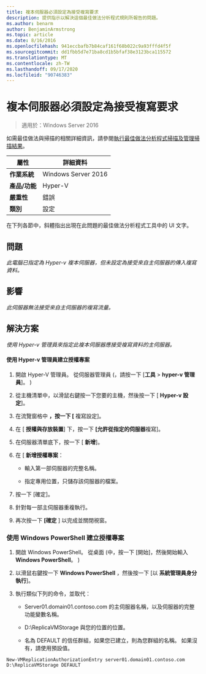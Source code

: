 ```yaml
---
title: 複本伺服器必須設定為接受複寫要求
description: 提供指示以解決這個最佳做法分析程式規則所報告的問題。
ms.author: benarm
author: BenjaminArmstrong
ms.topic: article
ms.date: 8/16/2016
ms.openlocfilehash: 941eccbafb7b84caf161f68b022c9a93fffd4f5f
ms.sourcegitcommit: dd1fbb5d7e71ba8cd1b5bfaf38e3123bca115572
ms.translationtype: MT
ms.contentlocale: zh-TW
ms.lasthandoff: 09/17/2020
ms.locfileid: "90746383"
---
```

# <a name="a-replica-server-must-be-configured-to-accept-replication-requests"></a>複本伺服器必須設定為接受複寫要求

>適用於：Windows Server 2016

如需最佳做法與掃描的相關詳細資訊，請參閱[執行最佳做法分析程式掃描及管理掃描結果](https://go.microsoft.com/fwlink/p/?LinkID=223177)。

|屬性|詳細資料|
|-|-|
|**作業系統**|Windows Server 2016|
|**產品/功能**|Hyper-V|
|**嚴重性**|錯誤|
|**類別**|設定|

在下列各節中，斜體指出出現在此問題的最佳做法分析程式工具中的 UI 文字。

## <a name="issue"></a>問題
*此電腦已指定為 Hyper-v 複本伺服器，但未設定為接受來自主伺服器的傳入複寫資料。*

## <a name="impact"></a>影響
*此伺服器無法接受來自主伺服器的複寫流量。*

## <a name="resolution"></a>解決方案
*使用 Hyper-v 管理員來指定此複本伺服器應接受複寫資料的主伺服器。*

#### <a name="create-authorization-entries-using-hyper-v-manager"></a>使用 Hyper-v 管理員建立授權專案

1.  開啟 Hyper-V 管理員。 從伺服器管理員 (，請按一下 [**工具**  >  **hyper-v 管理員**]。 ) 

2.  從主機清單中，以滑鼠右鍵按一下您要的主機，然後按一下 [ **Hyper-v 設定**]。

3.  在流覽窗格中 **，按一下 [** 複寫設定]。

4.  在 [ **授權與存放裝置**] 下，按一下 **[允許從指定的伺服器**複寫]。

5.  在伺服器清單底下，按一下 [ **新增**]。

6.  在 [ **新增授權專案**：

    -   輸入第一部伺服器的完整名稱。

    -   指定專用位置，只儲存該伺服器的檔案。

7.  按一下 [確定]。

8.  針對每一部主伺服器重複執行。

9. 再次按一下 **[確定** ] 以完成並關閉視窗。

### <a name="create-authorization-entries-using-windows-powershell"></a>使用 Windows PowerShell 建立授權專案

1.  開啟 Windows PowerShell。 從桌面 (中，按一下 [開始]，然後開始輸入 **Windows PowerShell**。 ) 

2.  以滑鼠右鍵按一下 **Windows PowerShell** ，然後按一下 [以 **系統管理員身分執行**]。

3.  執行類似下列的命令，並取代：

    -   Server01.domain01.contoso.com 的主伺服器名稱，以及伺服器的完整功能變數名稱。

    -   D:\ReplicaVMStorage 與您的位置的位置。

    -   名為 DEFAULT 的信任群組，如果您已建立，則為您群組的名稱。 如果沒有，請使用預設值。

```
New-VMReplicationAuthorizationEntry server01.domain01.contoso.com D:\ReplicaVMStorage DEFAULT
```



